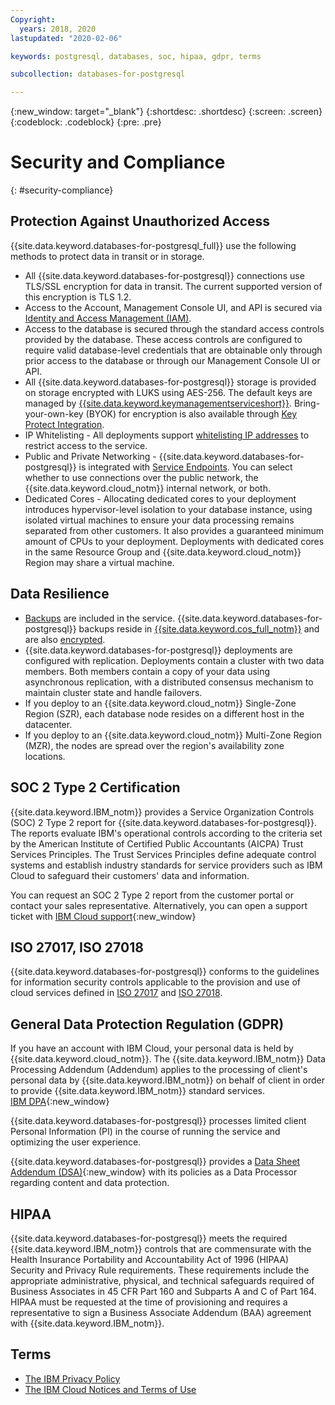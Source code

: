 ```yaml
---
Copyright:
  years: 2018, 2020
lastupdated: "2020-02-06"

keywords: postgresql, databases, soc, hipaa, gdpr, terms

subcollection: databases-for-postgresql

---
```


{:new_window: target="_blank"}
{:shortdesc: .shortdesc}
{:screen: .screen}
{:codeblock: .codeblock}
{:pre: .pre}

# Security and Compliance
{: #security-compliance}

## Protection Against Unauthorized Access

{{site.data.keyword.databases-for-postgresql_full}} use the following methods to protect data in transit or in storage.
- All {{site.data.keyword.databases-for-postgresql}} connections use TLS/SSL encryption for data in transit. The current supported version of this encryption is TLS 1.2.
- Access to the Account, Management Console UI, and API is secured via [Identity and Access Management (IAM)](/docs/services/databases-for-postgresql?topic=cloud-databases-iam).
- Access to the database is secured through the standard access controls provided by the database. These access controls are configured to require valid database-level credentials that are obtainable only through prior access to the database or through our Management Console UI or API.
- All {{site.data.keyword.databases-for-postgresql}} storage is provided on storage encrypted with LUKS using AES-256. The default keys are managed by [{{site.data.keyword.keymanagementserviceshort}}](/docs/services/key-protect?topic=key-protect-about). Bring-your-own-key (BYOK) for encryption is also available through [Key Protect Integration](/docs/services/databases-for-postgresql?topic=cloud-databases-key-protect).
- IP Whitelisting - All deployments support [whitelisting IP addresses](/docs/services/databases-for-postgresql?topic=cloud-databases-whitelisting) to restrict access to the service.
- Public and Private Networking - {{site.data.keyword.databases-for-postgresql}} is integrated with [Service Endpoints](/docs/services/databases-for-postgresql?topic=cloud-databases-service-endpoints). You can select whether to use connections over the public network, the {{site.data.keyword.cloud_notm}} internal network, or both.
- Dedicated Cores - Allocating dedicated cores to your deployment introduces hypervisor-level isolation to your database instance, using isolated virtual machines to ensure your data processing remains separated from other customers. It also provides a guaranteed minimum amount of CPUs to your deployment. Deployments with dedicated cores in the same Resource Group and {{site.data.keyword.cloud_notm}} Region may share a virtual machine.

## Data Resilience

- [Backups](/docs/services/databases-for-postgresql?topic=cloud-databases-dashboard-backups) are included in the service. {{site.data.keyword.databases-for-postgresql}} backups reside in [{{site.data.keyword.cos_full_notm}}](/docs/services/cloud-object-storage?topic=cloud-object-storage-about-ibm-cloud-object-storage) and are also [encrypted](/docs/services/cloud-object-storage?topic=cloud-object-storage-security).
- {{site.data.keyword.databases-for-postgresql}} deployments are configured with replication. Deployments contain a cluster with two data members. Both members contain a copy of your data using asynchronous replication, with a distributed consensus mechanism to maintain cluster state and handle failovers. 
- If you deploy to an {{site.data.keyword.cloud_notm}} Single-Zone Region (SZR), each database node resides on a different host in the datacenter. 
- If you deploy to an {{site.data.keyword.cloud_notm}} Multi-Zone Region (MZR), the nodes are spread over the region's availability zone locations. 

## SOC 2 Type 2 Certification

{{site.data.keyword.IBM_notm}} provides a Service Organization Controls (SOC) 2 Type 2 report for {{site.data.keyword.databases-for-postgresql}}. The reports evaluate IBM's operational controls according to the criteria set by the American Institute of Certified Public Accountants (AICPA) Trust Services Principles. The Trust Services Principles define adequate control systems and establish industry standards for service providers such as IBM Cloud to safeguard their customers' data and information.

You can request an SOC 2 Type 2 report from the customer portal or contact your sales representative. Alternatively, you can open a support ticket with [IBM Cloud support](https://cloud.ibm.com/unifiedsupport/supportcenter){:new_window}

## ISO 27017, ISO 27018

{{site.data.keyword.databases-for-postgresql}} conforms to the guidelines for information security controls applicable to the provision and use of cloud services defined in [ISO 27017](https://www.iso.org/standard/43757.html) and [ISO 27018](https://www.iso.org/standard/76559.html).

## General Data Protection Regulation (GDPR) 

If you have an account with IBM Cloud, your personal data is held by {{site.data.keyword.cloud_notm}}. The {{site.data.keyword.IBM_notm}} Data Processing Addendum (Addendum) applies to the processing of client's personal data by {{site.data.keyword.IBM_notm}} on behalf of client in order to provide {{site.data.keyword.IBM_notm}} standard services.  
[IBM DPA](https://www.ibm.com/support/customer/zz/en/dpa.html){:new_window}

{{site.data.keyword.databases-for-postgresql}} processes limited client Personal Information (PI) in the course of running the service and optimizing the user experience. 

{{site.data.keyword.databases-for-postgresql}} provides a [Data Sheet Addendum (DSA)](https://www.ibm.com/software/reports/compatibility/clarity-reports/report/html/softwareReqsForProduct?deliverableId=CD09D2E06DC811E8A0B560E89C071ECC){:new_window} with its policies as a Data Processor regarding content and data protection. 

## HIPAA

{{site.data.keyword.databases-for-postgresql}} meets the required {{site.data.keyword.IBM_notm}} controls that are commensurate with the Health Insurance Portability and Accountability Act of 1996 (HIPAA) Security and Privacy Rule requirements. These requirements include the appropriate administrative, physical, and technical safeguards required of Business Associates in 45 CFR Part 160 and Subparts A and C of Part 164. HIPAA must be requested at the time of provisioning and requires a representative to sign a Business Associate Addendum (BAA) agreement with {{site.data.keyword.IBM_notm}}.

## Terms

- [The IBM Privacy Policy](https://www.ibm.com/privacy/us/en/)
- [The IBM Cloud Notices and Terms of Use](/docs/overview/terms-of-use?topic=overview-terms)


